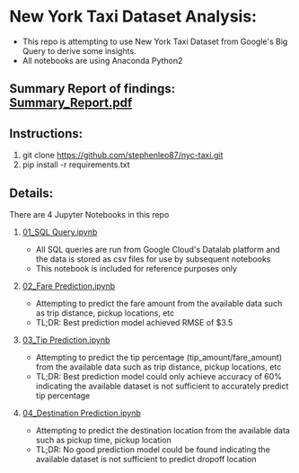 # New York Taxi Dataset Analysis:
- This repo is attempting to use New York Taxi Dataset from Google's Big Query to derive some insights.
- All notebooks are using Anaconda Python2

## Summary Report of findings: [Summary_Report.pdf](https://github.com/stephenleo87/nyc-taxi/blob/master/Summary_Report.pdf)

## Instructions:
1. git clone https://github.com/stephenleo87/nyc-taxi.git
2. pip install -r requirements.txt

## Details:
There are 4 Jupyter Notebooks in this repo

1. [01_SQL Query.ipynb](https://github.com/stephenleo87/nyc-taxi/blob/master/01_SQL%20Query.ipynb)
	- All SQL queries are run from Google Cloud's Datalab platform and the data is stored as csv files for use by subsequent notebooks
	- This notebook is included for reference purposes only
	
2. [02_Fare Prediction.ipynb](https://github.com/stephenleo87/nyc-taxi/blob/master/02_Fare%20Prediction.ipynb)
	- Attempting to predict the fare amount from the available data such as trip distance, pickup locations, etc
	- TL;DR: Best prediction model achieved RMSE of $3.5
	
3. [03_Tip Prediction.ipynb](https://github.com/stephenleo87/nyc-taxi/blob/master/03_Tip%20Prediction.ipynb)
	- Attempting to predict the tip percentage (tip_amount/fare_amount) from the available data such as trip distance, pickup locations, etc
	- TL;DR: Best prediction model could only achieve accuracy of 60% indicating the available dataset is not sufficient to accurately predict tip percentage

4. [04_Destination Prediction.ipynb](https://github.com/stephenleo87/nyc-taxi/blob/master/04_Destination%20Prediction.ipynb)
	- Attempting to predict the destination location from the available data such as pickup time, pickup location
	- TL;DR: No good prediction model could be found indicating the available dataset is not sufficient to predict dropoff location
